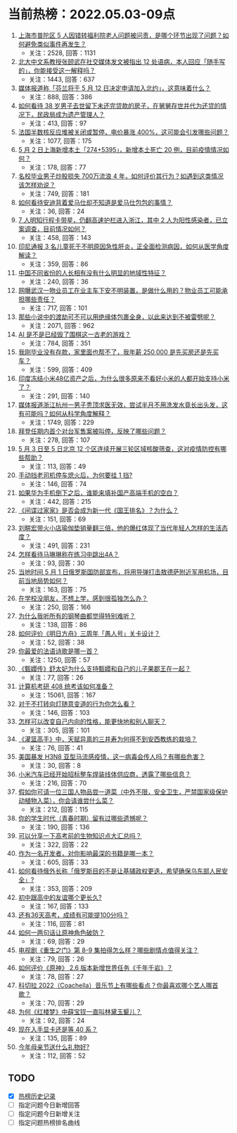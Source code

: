 # 当前热榜：2022.05.03-09点
1. [上海市普陀区 5 人因错转福利院老人问题被问责，是哪个环节出现了问题？如何避免类似事件再发生？](https://www.zhihu.com/question/531052208)
    * 关注：2528, 回答：1131
2. [北大中文系教授张颐武在社交媒体发文被指出 12 处语病，本人回应「随手写的」，你能接受这一解释吗？](https://www.zhihu.com/question/531033303)
    * 关注：1443, 回答：637
3. [媒体报道称「芬兰将于 5 月 12 日决定申请加入北约」，这意味着什么？](https://www.zhihu.com/question/531067110)
    * 关注：888, 回答：386
4. [如何看待 38 岁男子去世留下未还完贷款的房子，在舅舅存世并代为还贷的情况下，民政局成为遗产管理人？](https://www.zhihu.com/question/530937337)
    * 关注：413, 回答：97
5. [法国半数核反应堆被关闭或暂停，电价暴涨 400%，这可能会引发哪些问题？](https://www.zhihu.com/question/531018991)
    * 关注：1077, 回答：175
6. [5 月 2 日上海新增本土「274+5395」，新增本土死亡 20 例，目前疫情情况如何？](https://www.zhihu.com/question/531131924)
    * 关注：178, 回答：77
7. [名校毕业男子炒股损失 700万流浪 4 年，如何评价其行为？如遇到这类情况该怎样劝说？](https://www.zhihu.com/question/531001974)
    * 关注：749, 回答：181
8. [如何看待安迪背着爱马仕却不知道是爱马仕包包的事情？](https://www.zhihu.com/question/48613519)
    * 关注：36, 回答：24
9. [7 人明知行程卡带星，仍翻高速护栏进入浙江，其中 2 人为阳性感染者，已立案调查，目前情况如何？](https://www.zhihu.com/question/531050231)
    * 关注：458, 回答：143
10. [印尼通报 3 名儿童死于不明原因急性肝炎，正全面检测病因，如何从医学角度解读？](https://www.zhihu.com/question/531058166)
    * 关注：359, 回答：86
11. [中国不同省份的人长相有没有什么明显的地域性特征？](https://www.zhihu.com/question/26437234)
    * 关注：240, 回答：36
12. [网曝武汉一物业员工在业主车下安不明装置，是做什么用的？物业员工可能承担哪些责任？](https://www.zhihu.com/question/530999355)
    * 关注：717, 回答：101
13. [那些小说中的渡劫可不可以用绝缘体包裹全身，以此来达到不被雷劈呢？](https://www.zhihu.com/question/449057976)
    * 关注：2071, 回答：962
14. [AI 是不是已经毁了围棋这一古老的游戏？](https://www.zhihu.com/question/266132270)
    * 关注：784, 回答：351
15. [我刚毕业没有存款，家里面也帮不了，我年薪 250,000 是先买房还是先买车？](https://www.zhihu.com/question/530943597)
    * 关注：599, 回答：409
16. [印度冻结小米48亿资产之后，为什么很多原来不看好小米的人都开始支持小米了？](https://www.zhihu.com/question/530996626)
    * 关注：291, 回答：140
17. [媒体报道浙江杭州一男子秃顶求医无效，尝试半月不用洗发水竟长出头发，这有可能吗？如何从科学角度解释？](https://www.zhihu.com/question/530973525)
    * 关注：1749, 回答：229
18. [拜登任期内首个对台军售案被叫停，反映了哪些问题？](https://www.zhihu.com/question/531027055)
    * 关注：278, 回答：107
19. [5 月 3 日至 5 日北京 12 个区连续开展三轮区域核酸筛查，这对疫情防控有哪些帮助？](https://www.zhihu.com/question/531066486)
    * 关注：113, 回答：49
20. [手动挡老司机停车熄火后，为何要挂 1 挡?](https://www.zhihu.com/question/525483316)
    * 关注：146, 回答：74
21. [如果华为手机倒下之后，谁能来填补国产高端手机的空白？](https://www.zhihu.com/question/457102074)
    * 关注：442, 回答：215
22. [《间谍过家家》是否会成为新一代《国王排名》？为什么？](https://www.zhihu.com/question/530910280)
    * 关注：151, 回答：69
23. [刘畊宏带火小店瑜伽垫销量翻三倍，他的爆红体现了当代年轻人怎样的生活态度？](https://www.zhihu.com/question/531018198)
    * 关注：491, 回答：231
24. [怎样看待马琳琳称在练习中跳出4A？](https://www.zhihu.com/question/531010326)
    * 关注：93, 回答：30
25. [当地时间 5 月 1 日俄罗斯国防部宣布，将用导弹打击敖德萨附近军用机场，目前当地局势如何？](https://www.zhihu.com/question/531019782)
    * 关注：163, 回答：75
26. [在学校没朋友，不想上学，感到很孤独怎么办？](https://www.zhihu.com/question/531068057)
    * 关注：250, 回答：166
27. [为什么我听所有的钢琴曲都觉得特别难听？](https://www.zhihu.com/question/509800389)
    * 关注：138, 回答：86
28. [如何评价《明日方舟》三周年「愚人号」关卡设计？](https://www.zhihu.com/question/530952479)
    * 关注：52, 回答：38
29. [你最爱的法语诗歌是哪一首？](https://www.zhihu.com/question/36390016)
    * 关注：1250, 回答：57
30. [《甄嬛传》舒太妃为什么支持甄嬛和自己的儿子果郡王在一起？](https://www.zhihu.com/question/392231446)
    * 关注：77, 回答：26
31. [计算机考研 408 统考该如何准备？](https://www.zhihu.com/question/22823169)
    * 关注：15061, 回答：167
32. [对于不打转向灯随意变道的行为你怎么看？](https://www.zhihu.com/question/528982409)
    * 关注：146, 回答：103
33. [怎样可以改变自己内向的性格，能更快地和别人聊天？](https://www.zhihu.com/question/530943088)
    * 关注：305, 回答：101
34. [《灌篮高手》中，天赋异禀的三井寿为何得不到安西教练的栽培？](https://www.zhihu.com/question/530873538)
    * 关注：76, 回答：41
35. [美国暴发 H3N8 亚型马流感疫情，这一病毒会传人吗？有哪些危害？](https://www.zhihu.com/question/530897329)
    * 关注：30, 回答：8
36. [小米汽车已经开始招标整车焊装线体供应商，透露了哪些信息？](https://www.zhihu.com/question/530889798)
    * 关注：216, 回答：70
37. [假如你可请一位三国人物品尝一道菜（中外不限，安全卫生，严禁国家级保护动植物入菜），你会请谁尝什么菜？](https://www.zhihu.com/question/530932135)
    * 关注：212, 回答：115
38. [你的学生时代（青春时期）留有过哪些遗憾呢？](https://www.zhihu.com/question/530884395)
    * 关注：190, 回答：136
39. [可以分享一下高考前的生物知识点大汇总吗？](https://www.zhihu.com/question/47145690)
    * 关注：322, 回答：22
40. [作为一名开发者，对你影响最深的书籍是哪一本？](https://www.zhihu.com/question/527688761)
    * 关注：605, 回答：33
41. [如何看待俄外长称「俄罗斯目的不是让基辅政权更迭，希望确保乌东部人民安全」?](https://www.zhihu.com/question/531023112)
    * 关注：353, 回答：209
42. [初中跟高中的友谊哪个更长久?](https://www.zhihu.com/question/527967915)
    * 关注：167, 回答：133
43. [还有36天高考，成绩有可能提100分吗？](https://www.zhihu.com/question/530999643)
    * 关注：116, 回答：81
44. [如何一两句话让原神角色破防？](https://www.zhihu.com/question/530664627)
    * 关注：69, 回答：29
45. [电视剧《重生之门》第 8-9 集拍得怎么样？哪些剧情点值得关注？](https://www.zhihu.com/question/530793694)
    * 关注：79, 回答：26
46. [如何评价《原神》 2.6 版本新增世界任务《千年千岩》？](https://www.zhihu.com/question/525209869)
    * 关注：78, 回答：27
47. [科切拉 2022（Coachella）音乐节上有哪些看点？你最喜欢哪个艺人哪首歌？](https://www.zhihu.com/question/528443900)
    * 关注：70, 回答：29
48. [为何《红楼梦》中薛宝钗一直叫林黛玉颦儿？](https://www.zhihu.com/question/38332888)
    * 关注：92, 回答：24
49. [现在入手显卡还是等 40 系？](https://www.zhihu.com/question/524746075)
    * 关注：135, 回答：89
50. [今年母亲节送什么礼物好?](https://www.zhihu.com/question/389412979)
    * 关注：112, 回答：52
## TODO
* [x] [热榜历史记录](hot_history/AllHot.md)
* [ ] 指定问题今日新增回答
* [ ] 指定问题今日新增关注
* [ ] 指定问题热榜排名曲线
